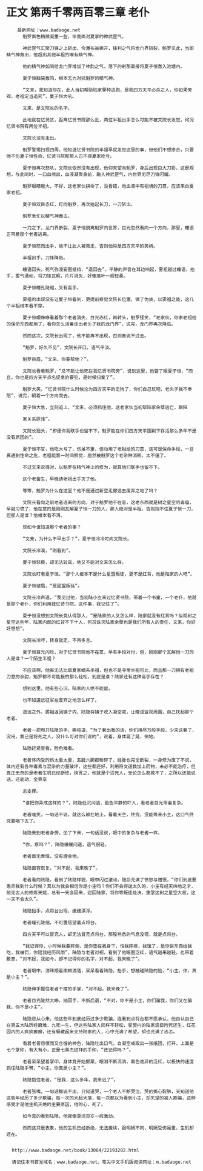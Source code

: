 # 正文 第两千零两百零三章 老仆
        最新网址：www.badaoge.net
          魁罗面色稍微凝重一些，毕竟面对夏家的神武罡气。
      
          神武罡气汇聚刀锋之上斩出，令瀑布被撕开，锋利之气将龙门界斩裂，魁罗见此，当即精气神轰出，他超出其他半祖的唯有精气神。
      
          他的精气神如同给龙门界增加了神韵之气，落下的刹那直接将夏子恒轰入池塘内。
      
          夏子恒脑袋轰鸣，根本无力对抗魁罗的精气神。
      
          “文来，我知道你在，此人当初帮助陆家孽种逃跑，是我四方天平必杀之人，你如果旁观，老祖定当追究”，夏子恒大吼。
      
          文来，是文院长的名字。
      
          此地就在忆贤区，距离忆贤书院那么近，两位半祖出手怎么可能不被文院长发觉，何况忆贤书院有两位半祖。
      
          文院长没有走出。
      
          魁罗警惕扫视四周，他知道忆贤书院的半祖早就发觉这里的事，但他们不想掺合，只要他不伤夏子恒性命，忆贤书院那帮人巴不得夏家吃亏。
      
          夏子恒再次怒吼，文院长依然没有出现，他仰天望向魁罗，身后出现巨大刀影，这是观想，与此同时，一口血喷出，血液凝聚身前，融入神武罡气，内世界无尽刀锋闪耀。
      
          魁罗眼睛瞪大，不好，这老家伙拼命了，没看错，他血液中有祖境的刀意，应该来自夏家老祖。
      
          夏子恒双目赤红，盯向魁罗，再次抬起长刀，一刀斩出。
      
          魁罗急忙以精气神轰击。
      
          一刀之下，龙门界断裂，夏子恒脱离魁罗内世界，目光忽然看向一个方向，那里，瞳语正带着那个老者逃离。
      
          夏子恒怒而出手，绝不让此人被救走，否则他将是四方天平的笑柄。
      
          半祖出手，刀锋降临。
      
          瞳语回头，死气弥漫妄图抵挡，“退回去”，平静的声音在耳边响起，雾祖越过瞳语，抬手，雾气涌动，将刀锋瓦解，片片消失，好像落叶一般轻柔。
      
          夏子恒瞳孔陡缩，又有高手。
      
          雾祖的出现没有让夏子恒看到，更提前察觉文院长位置，做了伪装，以雾祖之能，这几个半祖根本看不穿。
      
          夏子恒眼睁睁看着那个老者消失，目光赤红，再转头，魁罗怪笑，“老家伙，你家老祖给的保命东西都用了，看你怎么活着走出老头子我的龙门界”，说完，龙门界再次降临。
      
          然而这次，文院长出现了，他不能再不出现，否则真说不过去。
      
          “魁罗，好久不见”，文院长开口，语气平淡。
      
          魁罗挑眉，“文来，你要帮他？”。
      
          文院长看着魁罗，“总不能让他死在我忆贤书院旁”，说到这里，他瞥了眼夏子恒，“而且，你也是四方天平点名捉拿的要犯，是时候归案了”。
      
          魁罗大笑，“忆贤书院什么时候沦为四方天平的走狗了，你们自己玩吧，老头子我不奉陪”，说完，朝着一个方向而去。
      
          夏子恒大急，立刻追上，“文来，必须抓住他，这老家伙当初帮陆家余孽逃亡，跟陆
      
          家关系匪浅”。
      
          文院长摇头，“即便你我联手也留不下，魁罗能在你们四方天平围剿下存活那么多年不是没有原因的”。
      
          夏子恒不甘，他吃大亏了，伤虽不重，但动用了老祖给的刀意，这可是保命手段，一旦真遇到性命之危，老祖能第一时间察觉，居然被魁罗这个老杂种消耗，太不值了。
      
          不过文来说得对，以魁罗在精气神上的修为，就算他们联手也留不下。
      
          这个老畜生，早晚请老祖出手灭了他。
      
          等等，魁罗为什么在这里？他不是通过新空走廊逃去废弃之地了吗？
      
          文院长看向之前老者逃离的方向，对于魁罗他不在意，这老东西就是树之星空的毒瘤，早就习惯了，他在意的是刚刚瓦解夏子恒一刀的人，那人绝对是半祖，否则挡不住夏子恒一刀，但那人是谁？他根本看不清。
      
          现如今谁知道那个老者的事？
      
          “文来，为什么不早出手？”，夏子恒冷冷盯向文院长。
      
          文院长冷漠，“刚看到”。
      
          夏子恒怒极，却无法较真，他又不能对文来怎么样。
      
          文院长盯着夏子恒，“那个人根本不是什么星盟叛徒，更不是红背，他是陆家的人吧”。
      
          夏子恒皱眉，“是星盟叛徒”。
      
          文院长冷声道，“我见过他，当初陆小玄来过忆贤书院，带着一个书童，一个老仆，他就是那个老仆，你们利用我忆贤书院，这件事，我记住了”。
      
          夏子恒没想到文院长竟认得那人，“是陆家的人又怎么样，陆家就没有红背吗？纵观树之星空这些年，陆家内部的红背不下十人，何况诛灭陆家余孽也是我们所有人的责任，文来，你好好想想”。
      
          文院长冷哼，转身就走，不再多言。
      
          夏子恒目光闪烁，对于忆贤书院他不在意，早有手段对付，但，刚刚那个瓦解他一刀的人是谁？一个陌生半祖？
      
          不应该啊，他虽无法比肩夏家嫡系半祖，但也不是寻常半祖可比，而且那一刀拥有老祖刀意的余韵，魁罗都不可能接的那么轻松，到底是谁？陆家还有这种高手存在？
      
          想到这里，他有些心沉，陆家的人绝不能留。
      
          也不知道远征军在废弃之地怎么样了。
      
          遥远之外，雾祖返回镜子内，陆隐将镜子收入凝空戒，让瞳语监视周围，自己扶起那个老者。
      
          老者一把甩开陆隐的手，嘶哑道，“为了套出我的话，你们用尽万般手段，少来这套了，没用，我已是将死之人，没什么可对你们说的”，说着，身体晃了晃，倒地。
      
          陆隐赶紧查看，脸色难看。
      
          老者体内受的伤太重太重，五脏六腑都粉碎了，经脉也完全断裂，一身修为废了不说，体内还有各种毒素与混杂的力量破坏，这些都还好，利用符文道数加上药物，未必不能治疗，但真正无奈的是老者生机已经断绝，换言之，他就是个活死人，无论怎么都救不了，之所以还能说话，还能动，全靠意
      
          志支撑。
      
          “谁把你弄成这样的？”，陆隐低沉问道，脸色平静的吓人，看老者目光带着复杂。
      
          老者嗤笑，一句话不说，就这么躺在地上，看着天空，终究，没能等来小主，这口气终究要咽下去了。
      
          陆隐来到老者身旁，坐了下来，一句话没说，眼中的复杂与老者一样。
      
          “你，疼吗？”，陆隐缓缓问道，语气很轻。
      
          老者面无表情，没有理会他。
      
          陆隐面容恢复，“对不起，我来晚了”。
      
          老者看向陆隐，看到了陆隐样貌，眼中闪过激动，随后充满了愤怒与憎恨，“你们到底要愚弄我到什么时候？真以为我会相信你是小主吗？你们不会得逞太久的，小主有经天纬地之才，前无古人的修炼天赋，总有一天会回来，迎回陆家，将你等叛徒处决，重掌这树之星空大权，这一天不会太久”。
      
          陆隐抬手，点将台出现，缓缓漂浮。
      
          老者瞳孔陡缩，不可置信望着点将台。
      
          四方天平可以冒充人，却无法冒充点将台，那股熟悉的气息没错，就是点将台。
      
          “我记得你，小时候我要摔倒，是你垫在我身下，怕我摔疼，我饿了，是你偷东西给我吃，我被罚，你陪我经历风雨”，陆隐与老者对视，看到了他眼圈泛红，语气越来越轻，也带着歉意，“对不起，我如今，却不记得你的名字，对不起，我来晚了”。
      
          老者眼中，泪珠顺着面颊滴落，呆呆看着陆隐，抬手，想触碰陆隐的脸，“小主，你，真是小主？”。
      
          陆隐伸手握住老者干瘪的手掌，“对不起，我来晚了”。
      
          老者目光陡然大睁，抽回手，不断后退，“不对，你不是小主，你们骗我，你们又在骗我，你不是小主”。
      
          陆隐悲从心来，他这些年到底经历过多少欺骗，连看到点将台都不愿承认，他自认自己在第五大陆历经磨难，九死一生，但这些陆家人同样不轻松，星盟内的陆家遗臣险死还生，红花园内的人疯疯癫癫，还有躲藏起来支持陆家的人，心中充满了希望，却也充满了忐忑。
      
          看着老者怨恨而又仓惶的神色，陆隐吐出口气，自凝空戒取出一张纸团，打开，上面是七个掌印，有大有小，正是七英杰结拜的手印，“还记得吗？”。
      
          老者呆呆望着掌印，身体竟开始颤栗，眼泪不断流淌，面色诡异的泛红，以极快的速度抓住陆隐手臂，“小主，你真是小主？”。
      
          陆隐抱住老者，“是我，这么多年，我来迟了”。
      
          老者张嘴，一句话都说不出，只知道哭，一个老人不断哭泣，哭的撕心裂肺，天知道他这些年经历了多少欺骗，每一次的大起大落，每一次都以为看到小主，却失望的被人欺骗，这种感受才是他生机灭绝的主要原因，他的心，死了。
      
          如今真的看到陆隐，他就像重活百岁一般激动。
      
          然而这只是表象，他的生机已经断绝，无法接续，跟明嫣不同，明嫣受伤虽重，生机却还在。
      
      
      http://www.badaoge.net/book/13084/22193202.html
      
      请记住本书首发域名：www.badaoge.net。笔尖中文手机版阅读网址：m.badaoge.net